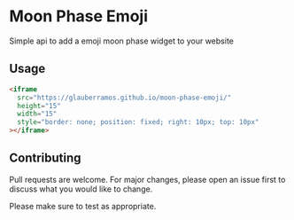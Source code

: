 # Moon Phase Emoji

Simple api to add a emoji moon phase widget to your website

## Usage

```HTML
<iframe
  src="https://glauberramos.github.io/moon-phase-emoji/"
  height="15"
  width="15"
  style="border: none; position: fixed; right: 10px; top: 10px"
></iframe>
```

## Contributing

Pull requests are welcome. For major changes, please open an issue first
to discuss what you would like to change.

Please make sure to test as appropriate.
